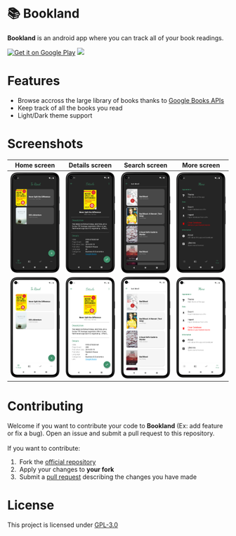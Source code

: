 # 📚 Bookland
**Bookland** is an android app where you can track all of your book readings.

<a href='https://play.google.com/store/apps/details?id=com.dhaval.bookland'><img height=100 alt='Get it on Google Play' src='https://play.google.com/intl/en_us/badges/images/generic/en_badge_web_generic.png'/></a>
<a href='https://f-droid.org/en/packages/com.dhaval.bookland/'><img src="https://fdroid.gitlab.io/artwork/badge/get-it-on.png" height="100"></a>

# Features
 - Browse accross the large library of books thanks to [Google Books APIs](https://developers.google.com/books)
 - Keep track of all the books you read
 - Light/Dark theme support

# Screenshots

| Home screen | Details screen | Search screen | More screen |
|-|-|-|-|
| ![Home screen](metadata/en-US/images/phoneScreenshots/1.png?raw=true) | ![Details screen](metadata/en-US/images/phoneScreenshots/2.png?raw=true) | ![Search screen](metadata/en-US/images/phoneScreenshots/3.png?raw=true) | ![More screen](metadata/en-US/images/phoneScreenshots/4.png?raw=true) |
| ![Home screen](metadata/en-US/images/phoneScreenshots/5.png?raw=true) | ![Details screen](metadata/en-US/images/phoneScreenshots/6.png?raw=true) | ![Search screen](metadata/en-US/images/phoneScreenshots/7.png?raw=true) | ![More screen](metadata/en-US/images/phoneScreenshots/8.png?raw=true) |

# Contributing
Welcome if you want to contribute your code to **Bookland** (Ex: add feature or fix a bug). Open an issue and submit a pull request to this repository.
<br><br>
If you want to contribute:<br>

 1) &nbsp;Fork the [official repository](https://github.com/dhvl5/Bookland/fork)
 2) &nbsp;Apply your changes to **your fork**
 3) &nbsp;Submit a [pull request](https://github.com/dhvl5/Bookland/pulls) describing the changes you have made

# License
This project is licensed under [GPL-3.0](LICENSE)
